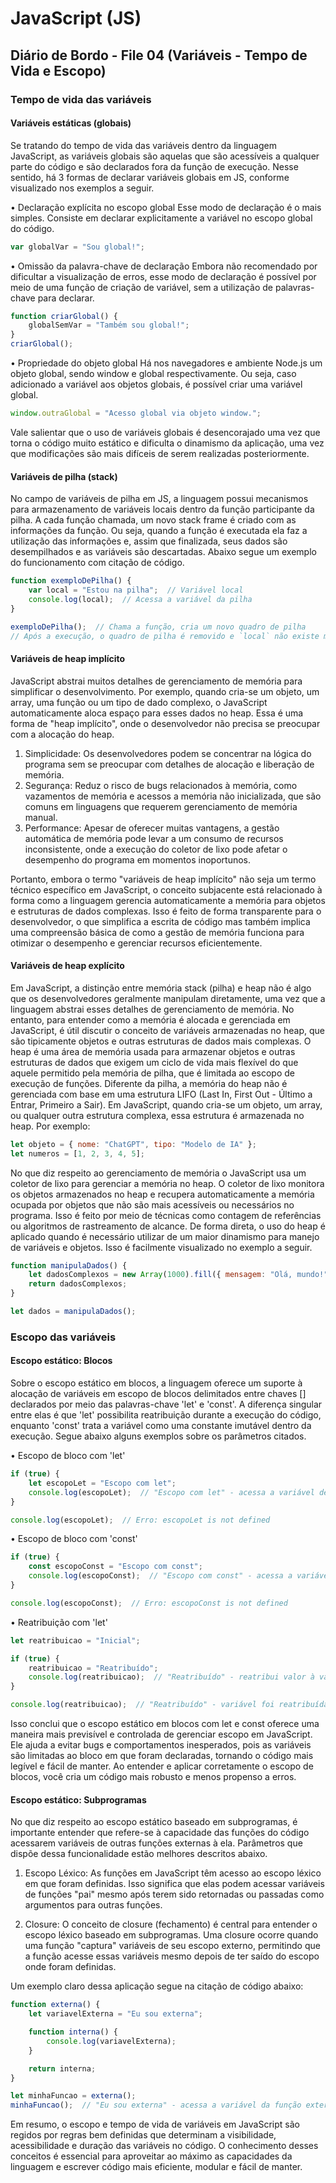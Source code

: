 # JavaScript (JS)
## Diário de Bordo - File 04 (Variáveis - Tempo de Vida e Escopo)
### Tempo de vida das variáveis

#### Variáveis estáticas (globais)
Se tratando do tempo de vida das variáveis dentro da linguagem JavaScript, as variáveis globais são aquelas que são acessíveis a qualquer parte do código e são declarados fora da função de execução. Nesse sentido, há 3 formas de declarar variáveis globais em JS, conforme visualizado nos exemplos a seguir.

• Declaração explícita no escopo global
Esse modo de declaração é o mais simples. Consiste em declarar explicitamente a variável no escopo global do código.
~~~javascript
var globalVar = "Sou global!";
~~~

• Omissão da palavra-chave de declaração
Embora não recomendado por dificultar a visualização de erros, esse modo de declaração é possível por meio de uma função de criação de variável, sem a utilização de palavras-chave para declarar.
~~~javascript
function criarGlobal() {
    globalSemVar = "Também sou global!";
}
criarGlobal();
~~~

• Propriedade do objeto global
Há nos navegadores e ambiente Node.js um objeto global, sendo window e global respectivamente. Ou seja, caso adicionado a variável aos objetos globais, é possível criar uma variável global.
~~~javascript
window.outraGlobal = "Acesso global via objeto window.";
~~~

Vale salientar que o uso de variáveis globais é desencorajado uma vez que torna o código muito estático e dificulta o dinamismo da aplicação, uma vez que modificações são mais difíceis de serem realizadas posteriormente.

#### Variáveis de pilha (stack)
No campo de variáveis de pilha em JS, a linguagem possui mecanismos para armazenamento de variáveis locais dentro da função participante da pilha. A cada função chamada, um novo stack frame é criado com as informações da função.
Ou seja, quando a função é executada ela faz a utilização das informações e, assim que finalizada, seus dados são desempilhados e as variáveis são descartadas. Abaixo segue um exemplo do funcionamento com citação de código.

~~~javascript
function exemploDePilha() {
    var local = "Estou na pilha";  // Variável local
    console.log(local);  // Acessa a variável da pilha
}

exemploDePilha();  // Chama a função, cria um novo quadro de pilha
// Após a execução, o quadro de pilha é removido e `local` não existe mais
~~~

#### Variáveis de heap implícito
JavaScript abstrai muitos detalhes de gerenciamento de memória para simplificar o desenvolvimento. Por exemplo, quando cria-se um objeto, um array, uma função ou um tipo de dado complexo, o JavaScript automaticamente aloca espaço para esses dados no heap. Essa é uma forma de "heap implícito", onde o desenvolvedor não precisa se preocupar com a alocação do heap.

1. Simplicidade: Os desenvolvedores podem se concentrar na lógica do programa sem se preocupar com detalhes de alocação e liberação de memória.
2. Segurança: Reduz o risco de bugs relacionados à memória, como vazamentos de memória e acessos a memória não inicializada, que são comuns em linguagens que requerem gerenciamento de memória manual.
3. Performance: Apesar de oferecer muitas vantagens, a gestão automática de memória pode levar a um consumo de recursos inconsistente, onde a execução do coletor de lixo pode afetar o desempenho do programa em momentos inoportunos.

Portanto, embora o termo "variáveis de heap implícito" não seja um termo técnico específico em JavaScript, o conceito subjacente está relacionado à forma como a linguagem gerencia automaticamente a memória para objetos e estruturas de dados complexas. Isso é feito de forma transparente para o desenvolvedor, o que simplifica a escrita de código mas também implica uma compreensão básica de como a gestão de memória funciona para otimizar o desempenho e gerenciar recursos eficientemente.

#### Variáveis de heap explícito
Em JavaScript, a distinção entre memória stack (pilha) e heap não é algo que os desenvolvedores geralmente manipulam diretamente, uma vez que a linguagem abstrai esses detalhes de gerenciamento de memória. No entanto, para entender como a memória é alocada e gerenciada em JavaScript, é útil discutir o conceito de variáveis armazenadas no heap, que são tipicamente objetos e outras estruturas de dados mais complexas.
O heap é uma área de memória usada para armazenar objetos e outras estruturas de dados que exigem um ciclo de vida mais flexível do que aquele permitido pela memória de pilha, que é limitada ao escopo de execução de funções. Diferente da pilha, a memória do heap não é gerenciada com base em uma estrutura LIFO (Last In, First Out - Último a Entrar, Primeiro a Sair).
Em JavaScript, quando cria-se um objeto, um array, ou qualquer outra estrutura complexa, essa estrutura é armazenada no heap. Por exemplo:

~~~javascript
let objeto = { nome: "ChatGPT", tipo: "Modelo de IA" };
let numeros = [1, 2, 3, 4, 5];
~~~

No que diz respeito ao gerenciamento de memória o JavaScript usa um coletor de lixo para gerenciar a memória no heap. O coletor de lixo monitora os objetos armazenados no heap e recupera automaticamente a memória ocupada por objetos que não são mais acessíveis ou necessários no programa. Isso é feito por meio de técnicas como contagem de referências ou algoritmos de rastreamento de alcance.
De forma direta, o uso do heap é aplicado quando é necessário utilizar de um maior dinamismo para manejo de variáveis e objetos. Isso é facilmente visualizado no exemplo a seguir.

~~~javascript
function manipulaDados() {
    let dadosComplexos = new Array(1000).fill({ mensagem: "Olá, mundo!" });
    return dadosComplexos;
}

let dados = manipulaDados();
~~~

### Escopo das variáveis
#### Escopo estático: Blocos

Sobre o escopo estático em blocos, a linguagem oferece um suporte à alocação de variáveis em escopo de blocos delimitados entre chaves [] declarados por meio das palavras-chave 'let' e 'const'. A diferença singular entre elas é que 'let' possibilita reatribuição durante a execução do código, enquanto 'const' trata a variável como uma constante imutável dentro da execução.
Segue abaixo alguns exemplos sobre os parâmetros citados.

• Escopo de bloco com 'let'
~~~javascript
if (true) {
    let escopoLet = "Escopo com let";
    console.log(escopoLet);  // "Escopo com let" - acessa a variável dentro do bloco
}

console.log(escopoLet);  // Erro: escopoLet is not defined
~~~

• Escopo de bloco com 'const'
~~~javascript
if (true) {
    const escopoConst = "Escopo com const";
    console.log(escopoConst);  // "Escopo com const" - acessa a variável dentro do bloco
}

console.log(escopoConst);  // Erro: escopoConst is not defined
~~~

• Reatribuição com 'let' 
~~~javascript
let reatribuicao = "Inicial";

if (true) {
    reatribuicao = "Reatribuído";
    console.log(reatribuicao);  // "Reatribuído" - reatribui valor à variável
}

console.log(reatribuicao);  // "Reatribuído" - variável foi reatribuída
~~~

Isso conclui que o escopo estático em blocos com let e const oferece uma maneira mais previsível e controlada de gerenciar escopo em JavaScript. Ele ajuda a evitar bugs e comportamentos inesperados, pois as variáveis são limitadas ao bloco em que foram declaradas, tornando o código mais legível e fácil de manter. Ao entender e aplicar corretamente o escopo de blocos, você cria um código mais robusto e menos propenso a erros.

#### Escopo estático: Subprogramas

No que diz respeito ao escopo estático baseado em subprogramas, é importante entender que refere-se à capacidade das funções do código acessarem variáveis de outras funções externas à ela. Parâmetros que dispõe dessa funcionalidade estão melhores descritos abaixo.

1. Escopo Léxico: As funções em JavaScript têm acesso ao escopo léxico em que foram definidas. Isso significa que elas podem acessar variáveis de funções "pai" mesmo após terem sido retornadas ou passadas como argumentos para outras funções.

2. Closure: O conceito de closure (fechamento) é central para entender o escopo léxico baseado em subprogramas. Uma closure ocorre quando uma função "captura" variáveis de seu escopo externo, permitindo que a função acesse essas variáveis mesmo depois de ter saído do escopo onde foram definidas.

Um exemplo claro dessa aplicação segue na citação de código abaixo:

~~~javascript
function externa() {
    let variavelExterna = "Eu sou externa";

    function interna() {
        console.log(variavelExterna);
    }

    return interna;
}

let minhaFuncao = externa();
minhaFuncao();  // "Eu sou externa" - acessa a variável da função externa
~~~

Em resumo, o escopo e tempo de vida de variáveis em JavaScript são regidos por regras bem definidas que determinam a visibilidade, acessibilidade e duração das variáveis no código. O conhecimento desses conceitos é essencial para aproveitar ao máximo as capacidades da linguagem e escrever código mais eficiente, modular e fácil de manter.


